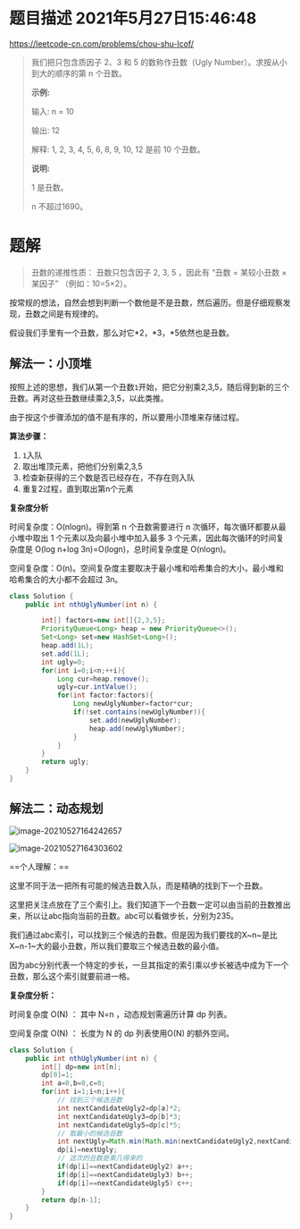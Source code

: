 # 题目描述	2021年5月27日15:46:48

https://leetcode-cn.com/problems/chou-shu-lcof/

> 我们把只包含质因子 2、3 和 5 的数称作丑数（Ugly Number）。求按从小到大的顺序的第 n 个丑数。
>
>  
>
> **示例:**
>
> 输入: n = 10
>
> 输出: 12
>
> 解释: 1, 2, 3, 4, 5, 6, 8, 9, 10, 12 是前 10 个丑数。
>
> **说明:**  
>
> 1 是丑数。
>
> n 不超过1690。

# 题解

> 丑数的递推性质： 丑数只包含因子 2, 3, 5 ，因此有 “丑数 = 某较小丑数 × 某因子” （例如：10=5×2）。
>

按常规的想法，自然会想到判断一个数他是不是丑数，然后遍历。但是仔细观察发现，丑数之间是有规律的。

假设我们手里有一个丑数，那么对它\*2，\*3，\*5依然也是丑数。

## 解法一：小顶堆

按照上述的思想，我们从第一个丑数`1`开始，把它分别乘2,3,5，随后得到新的三个丑数。再对这些丑数继续乘2,3,5，以此类推。

由于按这个步骤添加的值不是有序的，所以要用小顶堆来存储过程。

**算法步骤：**

1. `1`入队
2. 取出堆顶元素，把他们分别乘2,3,5
3. 检查新获得的三个数是否已经存在，不存在则入队
4. 重复2过程，直到取出第n个元素

**复杂度分析**

时间复杂度：O(nlogn)。得到第 n 个丑数需要进行 n 次循环，每次循环都要从最小堆中取出 1 个元素以及向最小堆中加入最多 3 个元素，因此每次循环的时间复杂度是 O(log n+log 3n)=O(logn)，总时间复杂度是 O(nlogn)。

空间复杂度：O(n)。空间复杂度主要取决于最小堆和哈希集合的大小，最小堆和哈希集合的大小都不会超过 3n。

```java
class Solution {
    public int nthUglyNumber(int n) {

        int[] factors=new int[]{2,3,5};
        PriorityQueue<Long> heap = new PriorityQueue<>();
        Set<Long> set=new HashSet<Long>();
        heap.add(1L);
        set.add(1L);
        int ugly=0;
        for(int i=0;i<n;++i){
            Long cur=heap.remove();
            ugly=cur.intValue();
            for(int factor:factors){
                Long newUglyNumber=factor*cur;
                if(!set.contains(newUglyNumber)){
                    set.add(newUglyNumber);
                    heap.add(newUglyNumber);
                }
            }
        }
        return ugly;
    }
}
```

## 解法二：动态规划

![image-20210527164242657](https://gitee.com/mw515031/image/raw/master/image/image-20210527164242657.png)

![image-20210527164303602](https://gitee.com/mw515031/image/raw/master/image/image-20210527164303602.png)

==个人理解：==

这里不同于法一把所有可能的候选丑数入队，而是精确的找到下一个丑数。

这里把关注点放在了三个索引上。我们知道下一个丑数一定可以由当前的丑数推出来，所以让abc指向当前的丑数。abc可以看做步长，分别为235。

我们通过abc索引，可以找到三个候选的丑数。但是因为我们要找的X~n~是比X~n-1~大的最小丑数，所以我们要取三个候选丑数的最小值。

因为abc分别代表一个特定的步长，一旦其指定的索引乘以步长被选中成为下一个丑数，那么这个索引就要前进一格。

**复杂度分析：**

时间复杂度 O(N) ： 其中 N=n ，动态规划需遍历计算 dp 列表。

空间复杂度 O(N) ： 长度为 N 的 dp 列表使用O(N) 的额外空间。

```java
class Solution {
    public int nthUglyNumber(int n) {
        int[] dp=new int[n];
        dp[0]=1;
        int a=0,b=0,c=0;
        for(int i=1;i<n;i++){
            // 找到三个候选丑数
            int nextCandidateUgly2=dp[a]*2;
            int nextCandidateUgly3=dp[b]*3;
            int nextCandidateUgly5=dp[c]*5;
            // 取最小的候选丑数
            int nextUgly=Math.min(Math.min(nextCandidateUgly2,nextCandidateUgly3),nextCandidateUgly5);
            dp[i]=nextUgly;
            // 这次的丑数是乘几得来的
            if(dp[i]==nextCandidateUgly2) a++;
            if(dp[i]==nextCandidateUgly3) b++;
            if(dp[i]==nextCandidateUgly5) c++;
        }
        return dp[n-1];
    }
}
```





















